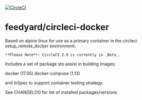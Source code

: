 [![CircleCI](https://circleci.com/gh/feedyard/circleci-docker.svg?style=shield)](https://circleci.com/gh/feedyard/circleci-docker)

# feedyard/circleci-docker

Based on alpine linux for use as a primary container in the circleci setup_remote_docker environment.

```
**Please Note**: CircleCI 2.0 is currently in _Beta_.
```

Includes a set of package sto assist in building images:

docker (17.05)
docker-compose (1.13)

and InSpec to support container testing strategy.

See CHANGELOG for list of installed packages/versions

